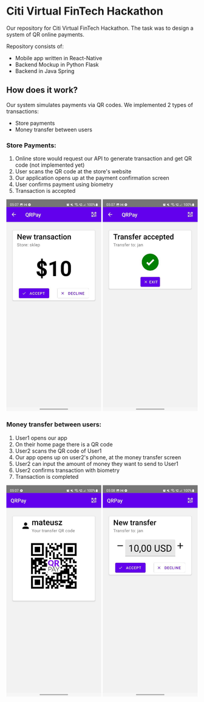 # Citi Virtual FinTech Hackathon
Our repository for Citi Virtual FinTech Hackathon. The task was to design a system of QR online payments.

Repository consists of:
* Mobile app written in React-Native
* Backend Mockup in Python Flask
* Backend in Java Spring

## How does it work?

Our system simulates payments via QR codes.
We implemented 2 types of transactions:
* Store payments
* Money transfer between users

### Store Payments:
1. Online store would request our API to generate transaction and get QR code (not implemented yet)
2. User scans the QR code at the store's website
3. Our application opens up at the payment confirmation screen
4. User confirms payment using biometry
5. Transaction is accepted

<img src="Screenshots/qrpay3.jpg" width="250">   <img src="Screenshots/qrpay2.jpg" width="250">

### Money transfer between users:
1. User1 opens our app
2. On their home page there is a QR code
3. User2 scans the QR code of User1
4. Our app opens up on user2's phone, at the money transfer screen
5. User2 can input the amount of money they want to send to User1
6. User2 confirms transaction with biometry
7. Transaction is completed

<img src="Screenshots/qrpay4.jpg" width="250">   <img src="Screenshots/qrpay1.jpg" width="250">
